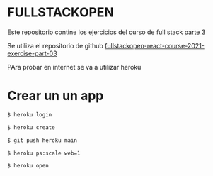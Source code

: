 # FULLSTACKOPEN

Este repositorio contine los ejercicios del curso de full stack [parte 3](https://fullstackopen.com/es/part3/node_js_y_express#ejercicios-3-1-3-6)

Se utiliza el repositorio de github [fullstackopen-react-course-2021-exercise-part-03](https://github.com/dugalman/fullstackopen-react-course-2021-exercise-part-03)

PAra probar en internet se va a utilizar heroku

# Crear un un app
```sh
$ heroku login

$ heroku create

$ git push heroku main

$ heroku ps:scale web=1

$ heroku open
```